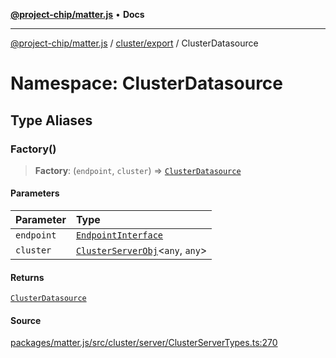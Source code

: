 [**@project-chip/matter.js**](../../../../README.md) • **Docs**

***

[@project-chip/matter.js](../../../../modules.md) / [cluster/export](../../README.md) / ClusterDatasource

# Namespace: ClusterDatasource

## Type Aliases

### Factory()

> **Factory**: (`endpoint`, `cluster`) => [`ClusterDatasource`](../../interfaces/ClusterDatasource.md)

#### Parameters

| Parameter | Type |
| :------ | :------ |
| `endpoint` | [`EndpointInterface`](../../../../endpoint/export/interfaces/EndpointInterface.md) |
| `cluster` | [`ClusterServerObj`](../../README.md#clusterserverobjae)\<`any`, `any`\> |

#### Returns

[`ClusterDatasource`](../../interfaces/ClusterDatasource.md)

#### Source

[packages/matter.js/src/cluster/server/ClusterServerTypes.ts:270](https://github.com/project-chip/matter.js/blob/7a8cbb56b87d4ccf34bec5a9a95ab40a1711324f/packages/matter.js/src/cluster/server/ClusterServerTypes.ts#L270)
